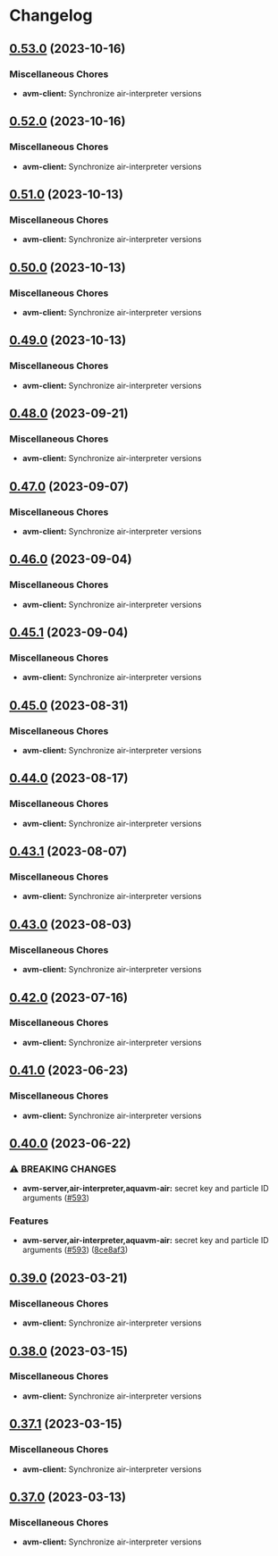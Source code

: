 # Changelog

## [0.53.0](https://github.com/fluencelabs/aquavm/compare/avm-client-v0.52.0...avm-client-v0.53.0) (2023-10-16)


### Miscellaneous Chores

* **avm-client:** Synchronize air-interpreter versions

## [0.52.0](https://github.com/fluencelabs/aquavm/compare/avm-client-v0.51.0...avm-client-v0.52.0) (2023-10-16)


### Miscellaneous Chores

* **avm-client:** Synchronize air-interpreter versions

## [0.51.0](https://github.com/fluencelabs/aquavm/compare/avm-client-v0.50.0...avm-client-v0.51.0) (2023-10-13)


### Miscellaneous Chores

* **avm-client:** Synchronize air-interpreter versions

## [0.50.0](https://github.com/fluencelabs/aquavm/compare/avm-client-v0.49.0...avm-client-v0.50.0) (2023-10-13)


### Miscellaneous Chores

* **avm-client:** Synchronize air-interpreter versions

## [0.49.0](https://github.com/fluencelabs/aquavm/compare/avm-client-v0.48.0...avm-client-v0.49.0) (2023-10-13)


### Miscellaneous Chores

* **avm-client:** Synchronize air-interpreter versions

## [0.48.0](https://github.com/fluencelabs/aquavm/compare/avm-client-v0.47.0...avm-client-v0.48.0) (2023-09-21)


### Miscellaneous Chores

* **avm-client:** Synchronize air-interpreter versions

## [0.47.0](https://github.com/fluencelabs/aquavm/compare/avm-client-v0.46.0...avm-client-v0.47.0) (2023-09-07)


### Miscellaneous Chores

* **avm-client:** Synchronize air-interpreter versions

## [0.46.0](https://github.com/fluencelabs/aquavm/compare/avm-client-v0.45.1...avm-client-v0.46.0) (2023-09-04)


### Miscellaneous Chores

* **avm-client:** Synchronize air-interpreter versions

## [0.45.1](https://github.com/fluencelabs/aquavm/compare/avm-client-v0.45.0...avm-client-v0.45.1) (2023-09-04)


### Miscellaneous Chores

* **avm-client:** Synchronize air-interpreter versions

## [0.45.0](https://github.com/fluencelabs/aquavm/compare/avm-client-v0.44.0...avm-client-v0.45.0) (2023-08-31)


### Miscellaneous Chores

* **avm-client:** Synchronize air-interpreter versions

## [0.44.0](https://github.com/fluencelabs/aquavm/compare/avm-client-v0.43.1...avm-client-v0.44.0) (2023-08-17)


### Miscellaneous Chores

* **avm-client:** Synchronize air-interpreter versions

## [0.43.1](https://github.com/fluencelabs/aquavm/compare/avm-client-v0.43.0...avm-client-v0.43.1) (2023-08-07)


### Miscellaneous Chores

* **avm-client:** Synchronize air-interpreter versions

## [0.43.0](https://github.com/fluencelabs/aquavm/compare/avm-client-v0.42.0...avm-client-v0.43.0) (2023-08-03)


### Miscellaneous Chores

* **avm-client:** Synchronize air-interpreter versions

## [0.42.0](https://github.com/fluencelabs/aquavm/compare/avm-client-v0.41.0...avm-client-v0.42.0) (2023-07-16)


### Miscellaneous Chores

* **avm-client:** Synchronize air-interpreter versions

## [0.41.0](https://github.com/fluencelabs/aquavm/compare/avm-client-v0.40.0...avm-client-v0.41.0) (2023-06-23)


### Miscellaneous Chores

* **avm-client:** Synchronize air-interpreter versions

## [0.40.0](https://github.com/fluencelabs/aquavm/compare/avm-client-v0.39.0...avm-client-v0.40.0) (2023-06-22)


### ⚠ BREAKING CHANGES

* **avm-server,air-interpreter,aquavm-air:** secret key and particle ID arguments ([#593](https://github.com/fluencelabs/aquavm/issues/593))

### Features

* **avm-server,air-interpreter,aquavm-air:** secret key and particle ID arguments ([#593](https://github.com/fluencelabs/aquavm/issues/593)) ([8ce8af3](https://github.com/fluencelabs/aquavm/commit/8ce8af38232de3f1ac359214386b895356550428))

## [0.39.0](https://github.com/fluencelabs/aquavm/compare/avm-client-v0.38.0...avm-client-v0.39.0) (2023-03-21)


### Miscellaneous Chores

* **avm-client:** Synchronize air-interpreter versions

## [0.38.0](https://github.com/fluencelabs/aquavm/compare/avm-client-v0.37.1...avm-client-v0.38.0) (2023-03-15)


### Miscellaneous Chores

* **avm-client:** Synchronize air-interpreter versions

## [0.37.1](https://github.com/fluencelabs/aquavm/compare/avm-client-v0.37.0...avm-client-v0.37.1) (2023-03-15)


### Miscellaneous Chores

* **avm-client:** Synchronize air-interpreter versions

## [0.37.0](https://github.com/fluencelabs/aquavm/compare/avm-client-v0.35.4...avm-client-v0.37.0) (2023-03-13)


### Miscellaneous Chores

* **avm-client:** Synchronize air-interpreter versions
